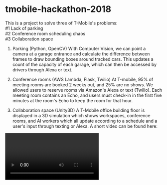 # tmobile-hackathon-2018

This is a project to solve three of T-Mobile's problems:  
#1 Lack of parking  
#2 Conference room scheduling chaos  
#3 Collaboration space  

1. Parking (Python, OpenCV)
With Computer Vision, we can point a camera at a garage entrance and calculate the difference between frames to draw bounding boxes around tracked cars.  This updates a count of the capacity of each garage, which can then be accessed by drivers through Alexa or text.

2. Conference rooms (AWS Lambda, Flask, Twilio)
At T-mobile, 95% of meeting rooms are booked 2 weeks out, and 25% are no shows.  We allowed users to reserve rooms via Amazon's Alexa or text (Twilio).  Each meeting room contains an Echo, and users must check-in in the first five minutes at the room's Echo to keep the room for that hour.

3. Collaboration space (Unity3D)
A T-Mobile office building floor is displayed in a 3D simulation which shows workspaces, conference rooms, and AI workers which all update according to a schedule and a user's input through texting or Alexa.  A short video can be found here:

<video>


For the curious, we did not place in the top 3.  The winners were
1st Place - Scan an RFID card, turn on a light remotely
2nd Place - Business pitch about using computer vision to track cars in parking lots
3rd Place - A video showing a plate tilting left or right to sort recycling/trash

Really proud of our team and what we accomplished!
